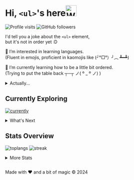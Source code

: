 # Hi, `<ul>`'s here<img src="https://raw.githubusercontent.com/Tarikul-Islam-Anik/Animated-Fluent-Emojis/master/Emojis/Hand%20gestures/Waving%20Hand.png" alt="Waving Hand" width="35" height="35" />

![Profile visits](https://badges.pufler.dev/visits/unorderedlists/unorderedlists?label=Views&logo=github&style=social)
![GitHub followers](https://img.shields.io/github/followers/unorderedlists?label=Follow&style=social)

I'd tell you a joke about the `<ul>` element,  
but it's not in order yet :D

👀 I’m interested in learning languages.  
 (Fluent in emojis, proficient in kaomojis like (╯°□°）╯︵ ┻━┻)

🌱 I’m currently learning how to be a little bit ordered.  
 (Trying to put the table back ┬─┬ ノ( º \_ º ノ) )

<details>
<summary>Actually...</summary>
😅 I'm new here and might break things. Help pls.
</details>

## Currently Exploring

[![currently](https://skillicons.dev/icons?i=js,html,css,aws,vscode,git,github,md,docker,linux,nginx,nodejs,npm,postman,powershell,rabbitmq,redis,postgres,supabase,py,tensorflow,sklearn,c,java,figma,haskell,kotlin,dart,flutter,react)](https://skillicons.dev)

<details>
<summary>What's Next</summary>

[![whatsnext](https://skillicons.dev/icons?i=anaconda,htmx,jenkins,kubernetes,laravel,nextjs,php,pycharm,r,stackoverflow,swift,ts,vercel,gcp)](https://skillicons.dev)

</details>

## Stats Overview

![toplangs](https://github-readme-stats-unorderedlists-projects.vercel.app/api/top-langs/?username=unorderedlists&layout=compact&text_color=2ecc71&icon_color=3498db&bg_color=00000000&hide_border=true&size_weight=0.2&count_weight=1&langs_count=8&count_private=true)
![streak](https://github-readme-streak-stats-unorderedlists-projects.vercel.app/?user=unorderedlists&hide_border=true&background=00000000&border=2980b9&stroke=2980b9&ring=27ae60&fire=27ae60&currStreakNum=2980b9&sideNums=2980b9&currStreakLabel=2980b9&sideLabels=2980b9&dates=2980b9)

<details>
<summary>More Stats</summary>
Cause every commit counts!
    
![stats](https://github-readme-stats-unorderedlists-projects.vercel.app/api?username=unorderedlists&title_color=3498db&text_color=2ecc71&icon_color=3498db&bg_color=00000000&hide_border=true&show_icons=true&include_all_commits=true&count_private=true)
![trophy](https://github-profile-trophy.vercel.app/?username=unorderedlists&no-bg=true&no-frame=true&column=3&theme=algolia&row=2&column=3)
![graph](https://github-readme-activity-graph.vercel.app/graph?username=unorderedlists&bg_color=0000000&color=2980b9&line=2980b9&point=27ae60&area_color=2980b9&area=true&hide_border=true)
</details>

##

Made with ❤️ and a bit of magic © 2024
